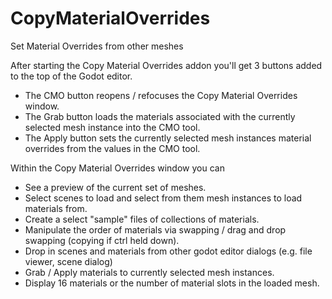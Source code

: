 # CopyMaterialOverrides
 Set Material Overrides from other meshes

 After starting the Copy Material Overrides addon you'll get 3 buttons added to the top of the Godot editor.
 - The CMO button reopens / refocuses the Copy Material Overrides window.
 - The Grab button loads the materials associated with the currently selected mesh instance into the CMO tool.
 - The Apply button sets the currently selected mesh instances material overrides from the values in the CMO tool.

 Within the Copy Material Overrides window you can
 - See a preview of the current set of meshes.
 - Select scenes to load and select from them mesh instances to load materials from.
 - Create a select "sample" files of collections of materials.
 - Manipulate the order of materials via swapping / drag and drop swapping (copying if ctrl held down).
 - Drop in scenes and materials from other godot editor dialogs (e.g. file viewer, scene dialog)
 - Grab / Apply materials to currently selected mesh instances.
 - Display 16 materials or the number of material slots in the loaded mesh.
